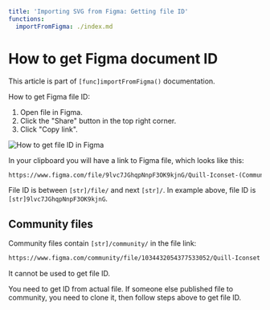 ```yaml
title: 'Importing SVG from Figma: Getting file ID'
functions:
  importFromFigma: ./index.md
```

# How to get Figma document ID

This article is part of `[func]importFromFigma()` documentation.

How to get Figma file ID:

1. Open file in Figma.
2. Click the "Share" button in the top right corner.
3. Click "Copy link".

![How to get file ID in Figma](https://docs.iconify.design/assets/images/tools/figma_id.png)

In your clipboard you will have a link to Figma file, which looks like this:

```txt
https://www.figma.com/file/9lvc7JGhqpNnpF3OK9kjnG/Quill-Iconset-(Community)?node-id=0%3A1
```

File ID is between `[str]/file/` and next `[str]/`. In example above, file ID is `[str]9lvc7JGhqpNnpF3OK9kjnG`.

## Community files

Community files contain `[str]/community/` in the file link:

```txt
https://www.figma.com/community/file/1034432054377533052/Quill-Iconset
```

It cannot be used to get file ID.

You need to get ID from actual file. If someone else published file to community, you need to clone it, then follow steps above to get file ID.
